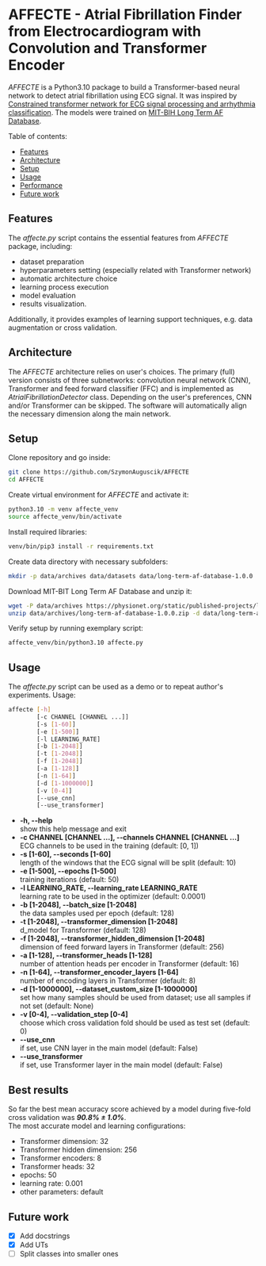 # AFFECTE - Atrial Fibrillation Finder from Electrocardiogram with Convolution and Transformer Encoder

*AFFECTE* is a Python3.10 package to build a Transformer-based neural network to detect atrial fibrillation using ECG signal.
It was inspired by [Constrained transformer network for ECG signal processing and arrhythmia classification](https://bmcmedinformdecismak.biomedcentral.com/articles/10.1186/s12911-021-01546-2). 
The models were trained on [MIT-BIH Long Term AF Database](https://physionet.org/content/ltafdb/1.0.0/).

Table of contents:
- [Features](#features)
- [Architecture](#architecture)
- [Setup](#setup)
- [Usage](#usage)
- [Performance](#performance)
- [Future work](#future-work)

## Features

The *affecte.py* script contains the essential features from *AFFECTE* package, including:
- dataset preparation
- hyperparameters setting (especially related with Transformer network)
- automatic architecture choice
- learning process execution
- model evaluation
- results visualization.

Additionally, it provides examples of learning support techniques, e.g. data augmentation or cross validation.

## Architecture

The *AFFECTE* architecture relies on user's choices. The primary (full) version consists of three subnetworks: convolution neural network (CNN), Transformer and feed forward classifier (FFC) and is implemented as *AtrialFibrillationDetector* class.
Depending on the user's preferences, CNN and/or Transformer can be skipped.
The software will automatically align the necessary dimension along the main network.

## Setup

Clone repository and go inside:
```bash
git clone https://github.com/SzymonAuguscik/AFFECTE
cd AFFECTE
```

Create virtual environment for *AFFECTE* and activate it:
```bash
python3.10 -m venv affecte_venv
source affecte_venv/bin/activate
```

Install required libraries:
```bash
venv/bin/pip3 install -r requirements.txt
```

Create data directory with necessary subfolders:
```bash
mkdir -p data/archives data/datasets data/long-term-af-database-1.0.0
```

Download MIT-BIT Long Term AF Database and unzip it:
```bash
wget -P data/archives https://physionet.org/static/published-projects/ltafdb/long-term-af-database-1.0.0.zip
unzip data/archives/long-term-af-database-1.0.0.zip -d data/long-term-af-database-1.0.0/
```

Verify setup by running exemplary script:
```bash
affecte_venv/bin/python3.10 affecte.py
```

## Usage

The *affecte.py* script can be used as a demo or to repeat author's experiments.
Usage:
```bash
affecte [-h]
        [-c CHANNEL [CHANNEL ...]]
        [-s [1-60]]
        [-e [1-500]]
        [-l LEARNING_RATE]
        [-b [1-2048]]
        [-t [1-2048]]
        [-f [1-2048]]
        [-a [1-128]]
        [-n [1-64]]
        [-d [1-1000000]]
        [-v [0-4]]
        [--use_cnn]
        [--use_transformer]
```
- **-h, --help**  
show this help message and exit
- **-c CHANNEL [CHANNEL ...], --channels CHANNEL [CHANNEL ...]**  
ECG channels to be used in the training (default: [0, 1])
- **-s [1-60], --seconds [1-60]**  
length of the windows that the ECG signal will be split (default: 10)
- **-e [1-500], --epochs [1-500]**  
training iterations (default: 50)
- **-l LEARNING_RATE, --learning_rate LEARNING_RATE**  
learning rate to be used in the optimizer (default: 0.0001)
- **-b [1-2048], --batch_size [1-2048]**  
the data samples used per epoch (default: 128)
- **-t [1-2048], --transformer_dimension [1-2048]**  
d_model for Transformer (default: 128)
- **-f [1-2048], --transformer_hidden_dimension [1-2048]**  
dimension of feed forward layers in Transformer (default: 256)
- **-a [1-128], --transformer_heads [1-128]**  
number of attention heads per encoder in Transformer (default: 16)
- **-n [1-64], --transformer_encoder_layers [1-64]**  
number of encoding layers in Transformer (default: 8)
- **-d [1-1000000], --dataset_custom_size [1-1000000]**  
set how many samples should be used from dataset; use all samples if not set (default: None)
- **-v [0-4], --validation_step [0-4]**  
choose which cross validation fold should be used as test set (default: 0)
- **--use_cnn**  
if set, use CNN layer in the main model (default: False)
- **--use_transformer**  
if set, use Transformer layer in the main model (default: False)

## Best results

So far the best mean accuracy score achieved by a model during five-fold cross validation was ***90.8% &plusmn; 1.0%***.  
The most accurate model and learning configurations:
- Transformer dimension: 32
- Transformer hidden dimension: 256
- Transformer encoders: 8
- Transformer heads: 32
- epochs: 50
- learning rate: 0.001
- other parameters: default

## Future work

- [x] Add docstrings
- [x] Add UTs
- [ ] Split classes into smaller ones
